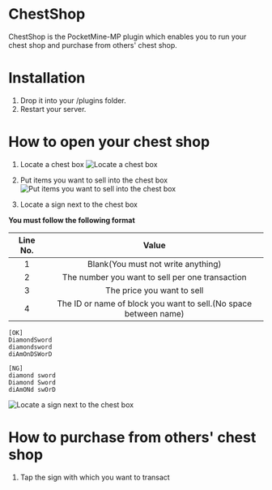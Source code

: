 # ChestShop

ChestShop is the PocketMine-MP plugin which enables you to run your chest shop and purchase from others' chest shop.

# Installation
1.  Drop it into your /plugins folder.
2.  Restart your server.

# How to open your chest shop

1. Locate a chest box
![Locate a chest box](https://dl.dropboxusercontent.com/s/p6oh22ipybt103q/pic1.jpg)

2. Put items you want to sell into the chest box
![Put items you want to sell into the chest box](https://dl.dropboxusercontent.com/s/rf60dfcp7oghds8/pic2.jpg)

3. Locate a sign next to the chest box

  **You must follow the following format**
  
  | Line No. | Value |
  | :------: | :---: |
  | 1 | Blank(You must not write anything) |
  | 2 | The number you want to sell per one transaction |
  | 3 | The price you want to sell |
  | 4 | The ID or name of block you want to sell.(No space between name) |
  
  ```
  [OK]
  DiamondSword
  diamondsword
  diAmOnDSWorD

  [NG]
  diamond sword
  Diamond Sword
  diAmONd swOrD
  ```
  
![Locate a sign next to the chest box](https://dl.dropboxusercontent.com/s/zfe7a3v1tf8s9w6/pic3.jpg)

# How to purchase from others' chest shop

1. Tap the sign with which you want to transact
